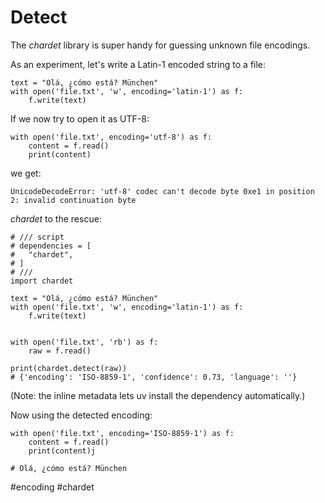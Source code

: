 # Detect

The *chardet* library is super handy for guessing unknown file encodings.

As an experiment, let's write a Latin-1 encoded string to a file:

```
text = "Olá, ¿cómo está? München"
with open('file.txt', 'w', encoding='latin-1') as f:
    f.write(text)
```

If we now try to open it as UTF-8:

```
with open('file.txt', encoding='utf-8') as f:
    content = f.read()
    print(content)
```

we get:

```
UnicodeDecodeError: 'utf-8' codec can't decode byte 0xe1 in position 2: invalid continuation byte
```

_chardet_ to the rescue:

```
# /// script
# dependencies = [
#   "chardet",
# ]
# ///
import chardet

text = "Olá, ¿cómo está? München"
with open('file.txt', 'w', encoding='latin-1') as f:
    f.write(text)


with open('file.txt', 'rb') as f:
    raw = f.read()

print(chardet.detect(raw))
# {'encoding': 'ISO-8859-1', 'confidence': 0.73, 'language': ''}
```

(Note: the inline metadata lets uv install the dependency automatically.)

Now using the detected encoding:

```
with open('file.txt', encoding='ISO-8859-1') as f:
    content = f.read()
    print(content)j

# Olá, ¿cómo está? München
```

#encoding #chardet
